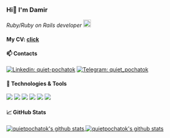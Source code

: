 <h3> Hi👋 I'm Damir</h3>
<p><em>Ruby/Ruby on Rails developer <img src="https://repository-images.githubusercontent.com/30962390/724e5100-9833-11e9-8add-73a6c5956c4b" width="20"> 
</em></p>

#### My CV: [click](https://quietpochatok.github.io/cv/)

#### 📫 Contacts 

[![Linkedin: quiet-pochatok](https://img.shields.io/badge/-damir-blue?style=flat&logo=Linkedin&logoColor=white&link=https://www.linkedin.com/in/quiet-pochatok/)](https://www.linkedin.com/in/quiet-pochatok/)
[![Telegram: quiet_pochatok](https://img.shields.io/badge/-quiet_pochatok-white?style=flat&logo=telegram&logoColor=black&link=https://t.me/quiet_pochatok)](https://t.me/quiet_pochatok/)

#### 🔧 Technologies & Tools 

![](https://img.shields.io/badge/OS-Linux-informational?style=flat&logo=linux&logoColor=white&color=0076D6)
![](https://img.shields.io/badge/Editors-Sublime_Text_|_RubyMine-informational?style=flat&logo=visual-studio-code&logoColor=white&color=0076D6)
![](https://img.shields.io/badge/Code-Ruby-informational?style=flat&logo=ruby&logoColor=white&color=0076D6)
![](https://img.shields.io/badge/Framework-Rails-informational?style=flat&logo=rubyonrails&logoColor=white&color=0076D6)
![](https://img.shields.io/badge/Shell-Bash-informational?style=flat&logo=gnu-bash&logoColor=white&color=0076D6)
![](https://img.shields.io/badge/DB-PostgreSQL_|_SQL-informational?style=flat&logo=postgresql&logoColor=white&color=0076D6)

<h4> &#x1f4c8; GitHub Stats </h4>

<a href="https://github.com/quietpochatok/quietpochatok">
  <img align="center" src="https://github-readme-stats.vercel.app/api/top-langs/?username=quietpochatok&hide=c%2B%2B,c,html&title_color=6aa6f8&text_color=8a919a&icon_color=6aa6f8&bg_color=0e1116" alt="quietpochatok's github stats" />
</a>

<a href="https://github.com/quietpochatok/quietpochatok">
  <img align="center" src="https://github-readme-stats.vercel.app/api?username=quietpochatok&show_icons=true&line_height=27&count_private=true&title_color=6aa6f8&text_color=8a919a&icon_color=6aa6f8&bg_color=0e1116" alt="quietpochatok's github stats" />
</a>




<!--
**quietpochatok/quietpochatok** is a ✨ _special_ ✨ repository because its `README.md` (this file) appears on your GitHub profile.
### ![](https://visitor-badge.glitch.me/badge?page_id=quietpochatok.quietpochatok)
Here are some ideas to get you started:

- 🔭 I’m currently working on ...
- 🌱 I’m currently learning ...
- 👯 I’m looking to collaborate on ...
- 🤔 I’m looking for help with ...
- 💬 Ask me about ...
- 📫 How to reach me: ...
- 😄 Pronouns: ...
- ⚡ Fun fact: ...
-->
